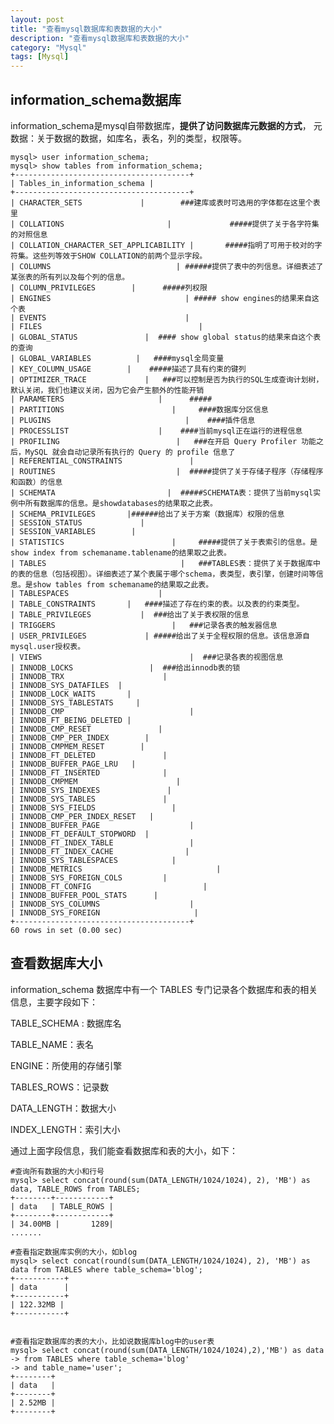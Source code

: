 ```yaml
---
layout: post
title: "查看mysql数据库和表数据的大小"
description: "查看mysql数据库和表数据的大小"
category: "Mysql"
tags: [Mysql]
---
```


<h2>information_schema数据库</h2>

<p>information_schema是mysql自带数据库，<strong>提供了访问数据库元数据的方式</strong>， 元数据：关于数据的数据，如库名，表名，列的类型，权限等。</p>

<!--more-->

<pre><code>mysql&gt; user information_schema;
mysql&gt; show tables from information_schema;
+---------------------------------------+
| Tables_in_information_schema |
+---------------------------------------+
| CHARACTER_SETS             |        ###建库或表时可选用的字体都在这里个表里
| COLLATIONS                       |             #####提供了关于各字符集的对照信息
| COLLATION_CHARACTER_SET_APPLICABILITY |       #####指明了可用于校对的字符集。这些列等效于SHOW COLLATION的前两个显示字段。
| COLUMNS                            | ######提供了表中的列信息。详细表述了某张表的所有列以及每个列的信息。
| COLUMN_PRIVILEGES        |      #####列权限
| ENGINES                              | ##### show engines的结果来自这个表
| EVENTS                               | 
| FILES                                   |
| GLOBAL_STATUS               |  #### show global status的结果来自这个表的查询
| GLOBAL_VARIABLES          |   ####mysql全局变量
| KEY_COLUMN_USAGE        |    #####描述了具有约束的键列
| OPTIMIZER_TRACE             |   ###可以控制是否为执行的SQL生成查询计划树，默认关闭，我们也建议关闭，因为它会产生额外的性能开销
| PARAMETERS                     |      #####
| PARTITIONS                        |     ####数据库分区信息
| PLUGINS                              |    ####插件信息
| PROCESSLIST                    |    ####当前mysql正在运行的进程信息
| PROFILING                          |   ###在开启 Query Profiler 功能之后，MySQL 就会自动记录所有执行的 Query 的 profile 信息了
| REFERENTIAL_CONSTRAINTS               |
| ROUTINES                           |  #####提供了关于存储子程序（存储程序和函数）的信息
| SCHEMATA                         |  #####SCHEMATA表：提供了当前mysql实例中所有数据库的信息。是showdatabases的结果取之此表。
| SCHEMA_PRIVILEGES       |######给出了关于方案（数据库）权限的信息
| SESSION_STATUS             |
| SESSION_VARIABLES        |
| STATISTICS                        |     #####提供了关于表索引的信息。是show index from schemaname.tablename的结果取之此表。
| TABLES                              |   ###TABLES表：提供了关于数据库中的表的信息（包括视图）。详细表述了某个表属于哪个schema，表类型，表引擎，创建时间等信息。是show tables from schemaname的结果取之此表。
| TABLESPACES                    |
| TABLE_CONSTRAINTS       |   ####描述了存在约束的表。以及表的约束类型。
| TABLE_PRIVILEGES           |  ###给出了关于表权限的信息
| TRIGGERS                          |   ###记录各表的触发器信息
| USER_PRIVILEGES             | #####给出了关于全程权限的信息。该信息源自mysql.user授权表。
| VIEWS                                 |  ###记录各表的视图信息
| INNODB_LOCKS                 |  ###给出innodb表的锁
| INNODB_TRX                      |
| INNODB_SYS_DATAFILES  |
| INNODB_LOCK_WAITS       |
| INNODB_SYS_TABLESTATS     |
| INNODB_CMP                            |
| INNODB_FT_BEING_DELETED |
| INNODB_CMP_RESET               |
| INNODB_CMP_PER_INDEX        |
| INNODB_CMPMEM_RESET        |
| INNODB_FT_DELETED               |
| INNODB_BUFFER_PAGE_LRU   |
| INNODB_FT_INSERTED              |
| INNODB_CMPMEM                      |
| INNODB_SYS_INDEXES               |
| INNODB_SYS_TABLES               |
| INNODB_SYS_FIELDS                 |
| INNODB_CMP_PER_INDEX_RESET   |
| INNODB_BUFFER_PAGE                    |
| INNODB_FT_DEFAULT_STOPWORD  |
| INNODB_FT_INDEX_TABLE                 |
| INNODB_FT_INDEX_CACHE                |
| INNODB_SYS_TABLESPACES            |
| INNODB_METRICS                              |
| INNODB_SYS_FOREIGN_COLS         |
| INNODB_FT_CONFIG                         |
| INNODB_BUFFER_POOL_STATS      |
| INNODB_SYS_COLUMNS                    |
| INNODB_SYS_FOREIGN                     |
+---------------------------------------+
60 rows in set (0.00 sec)
</code></pre>

<h2>查看数据库大小</h2>

<p>information_schema 数据库中有一个 TABLES 专门记录各个数据库和表的相关信息，主要字段如下：</p>

<p>TABLE_SCHEMA : 数据库名</p>

<p>TABLE_NAME：表名</p>

<p>ENGINE：所使用的存储引擎</p>

<p>TABLES_ROWS：记录数</p>

<p>DATA_LENGTH：数据大小</p>

<p>INDEX_LENGTH：索引大小</p>

<p>通过上面字段信息，我们能查看数据库和表的大小，如下：</p>

<pre><code>#查询所有数据的大小和行号
mysql&gt; select concat(round(sum(DATA_LENGTH/1024/1024), 2), 'MB') as data, TABLE_ROWS from TABLES;
+--------+------------+
| data   | TABLE_ROWS |
+--------+------------+
| 34.00MB |       1289|
.......

#查看指定数据库实例的大小，如blog
mysql&gt; select concat(round(sum(DATA_LENGTH/1024/1024), 2), 'MB') as data from TABLES where table_schema='blog';
+-----------+
| data      |
+-----------+
| 122.32MB |
+-----------+


#查看指定数据库的表的大小，比如说数据库blog中的user表 
mysql&gt; select concat(round(sum(DATA_LENGTH/1024/1024),2),'MB') as data
-&gt; from TABLES where table_schema='blog'
-&gt; and table_name='user';
+--------+
| data   |
+--------+
| 2.52MB |
+--------+
</code></pre>
